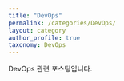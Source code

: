 ```yaml
---
title: "DevOps"
permalink: /categories/DevOps/
layout: category
author_profile: true
taxonomy: DevOps
---
```


DevOps 관련 포스팅입니다.
